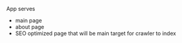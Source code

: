 App serves

- main page
- about page
- SEO optimized page that will be main target for crawler to index
